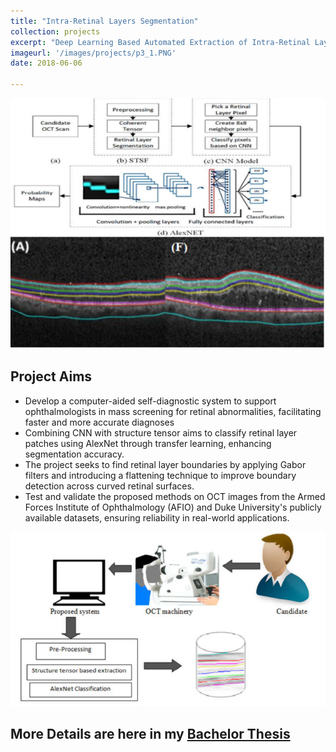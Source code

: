 ```yaml
---
title: "Intra-Retinal Layers Segmentation"
collection: projects
excerpt: "Deep Learning Based Automated Extraction of Intra-Retinal Layers for Analyzing Retinal Anomalies "
imageurl: '/images/projects/p3_1.PNG'
date: 2018-06-06

---
```


<center><img src="/images/projects/p3_1.PNG"></center>


## Project Aims 
- Develop a computer-aided self-diagnostic system to support ophthalmologists in mass screening for retinal abnormalities, facilitating faster and more accurate diagnoses
- Combining CNN with structure tensor aims to classify retinal layer patches using AlexNet through transfer learning, enhancing segmentation accuracy.
- The project seeks to find retinal layer boundaries by applying Gabor filters and introducing a flattening technique to improve boundary detection across curved retinal surfaces.
- Test and validate the proposed methods on OCT images from the Armed Forces Institute of Ophthalmology (AFIO) and Duke University's publicly available datasets, ensuring reliability in real-world applications.
<center><img src="/images/projects/p3_2.png"></center>

## More Details are here in my [Bachelor Thesis](/files/BS_Thesis.pdf)
